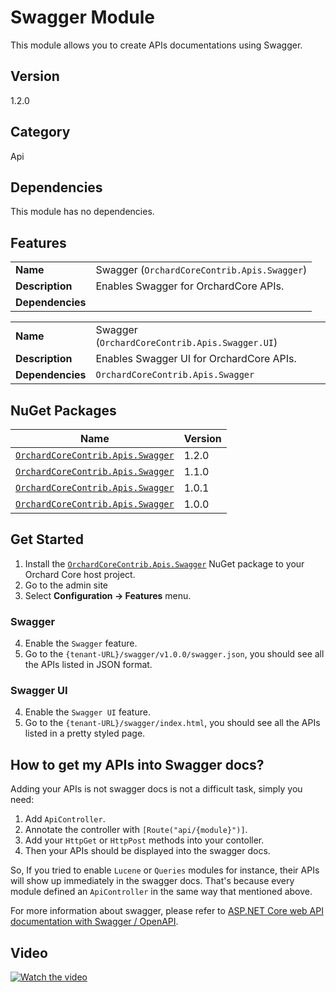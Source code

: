 # Swagger Module

This module allows you to create APIs documentations using Swagger.

## Version

1.2.0

## Category

Api

## Dependencies

This module has no dependencies.

## Features

| | |
| --- | --- |
| **Name** | Swagger (`OrchardCoreContrib.Apis.Swagger`) |
| **Description** | Enables Swagger for OrchardCore APIs. |
| **Dependencies** | |

| | |
| --- | --- |
| **Name** | Swagger (`OrchardCoreContrib.Apis.Swagger.UI`) |
| **Description** | Enables Swagger UI for OrchardCore APIs. |
| **Dependencies** | `OrchardCoreContrib.Apis.Swagger` |

## NuGet Packages

| Name | Version |
| --- | --- |
| [`OrchardCoreContrib.Apis.Swagger`](https://www.nuget.org/packages/OrchardCoreContrib.Apis.Swagger/1.2.0) | 1.2.0 |
| [`OrchardCoreContrib.Apis.Swagger`](https://www.nuget.org/packages/OrchardCoreContrib.Apis.Swagger/1.1.0) | 1.1.0 |
| [`OrchardCoreContrib.Apis.Swagger`](https://www.nuget.org/packages/OrchardCoreContrib.Apis.Swagger/1.0.1) | 1.0.1 |
| [`OrchardCoreContrib.Apis.Swagger`](https://www.nuget.org/packages/OrchardCoreContrib.Apis.Swagger/1.0.0) | 1.0.0 |

## Get Started

1. Install the [`OrchardCoreContrib.Apis.Swagger`](https://www.nuget.org/packages/OrchardCoreContrib.Apis.Swagger/) NuGet package to your Orchard Core host project.
2. Go to the admin site
3. Select **Configuration -> Features** menu.

### Swagger

4. Enable the `Swagger` feature.
5. Go to the `{tenant-URL}/swagger/v1.0.0/swagger.json`, you should see all the APIs listed in JSON format.

### Swagger UI

4. Enable the `Swagger UI` feature.
5. Go to the `{tenant-URL}/swagger/index.html`, you should see all the APIs listed in a pretty styled page.

## How to get my APIs into Swagger docs?

Adding your APIs is not swagger docs is not a difficult task, simply you need:
1. Add `ApiController`.
2. Annotate the controller with `[Route("api/{module}")]`.
3. Add your `HttpGet` or `HttpPost` methods into your contoller.
4. Then your APIs should be displayed into the swagger docs.

So, If you tried to enable `Lucene` or `Queries` modules for instance, their APIs will show up immediately in the swagger docs. That's because every module defined an `ApiController` in the same way that mentioned above.

For more information about swagger, please refer to [ASP.NET Core web API documentation with Swagger / OpenAPI](https://docs.microsoft.com/en-us/aspnet/core/tutorials/web-api-help-pages-using-swagger).

## Video

[![Watch the video](https://img.youtube.com/vi/Sa6qy_YnGSU/maxresdefault.jpg)](https://youtu.be/Sa6qy_YnGSU)

